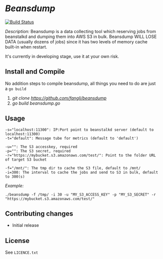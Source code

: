 # _Beansdump_

[![Build Status](https://travis-ci.org/fangli/beansdump.png?branch=master)](https://travis-ci.org/fangli/beansdump)

_Description:_ Beansdump is a data collecting tool which reserving jobs from beanstalkd and dumping them into AWS S3 in bulk.
Beansdump WILL LOSE DATA (usually dozens of jobs) since it has two levels of memory cache built-in when restart.

It's currently in developing stage, use it at your own risk.

## Install and Compile

No addition steps to compile beansdump, all things you need to do are just a `go build`

1. _git clone https://github.com/fangli/beansdump_
2. _go build beansdump.go_

## Usage

    -s="localhost:11300": IP:Port point to beanstalkd server (default to localhost:11300)
    -t="default": Message tube for metrics (default to 'default')

    -u="": The S3 accesskey, required
    -p="": The S3 secret, required
    -r="https://mybucket.s3.amazonaws.com/test/": Point to the folder URL of target S3 bucket

    -f="/mnt/": The tmp dir to cache the S3 file, default to /mnt/
    -i=300: The interval to cache the jobs and send to S3 in bulk, default to 300(s)
    
*Example:*

`./beansdump -f /tmp/ -i 30 -u "MY_S3_ACCESS_KEY" -p "MY_S3_SECRET" -r "https://mybucket.s3.amazonaws.com/test/"`

## Contributing changes

- Initial release

## License

See `LICENCE.txt`

